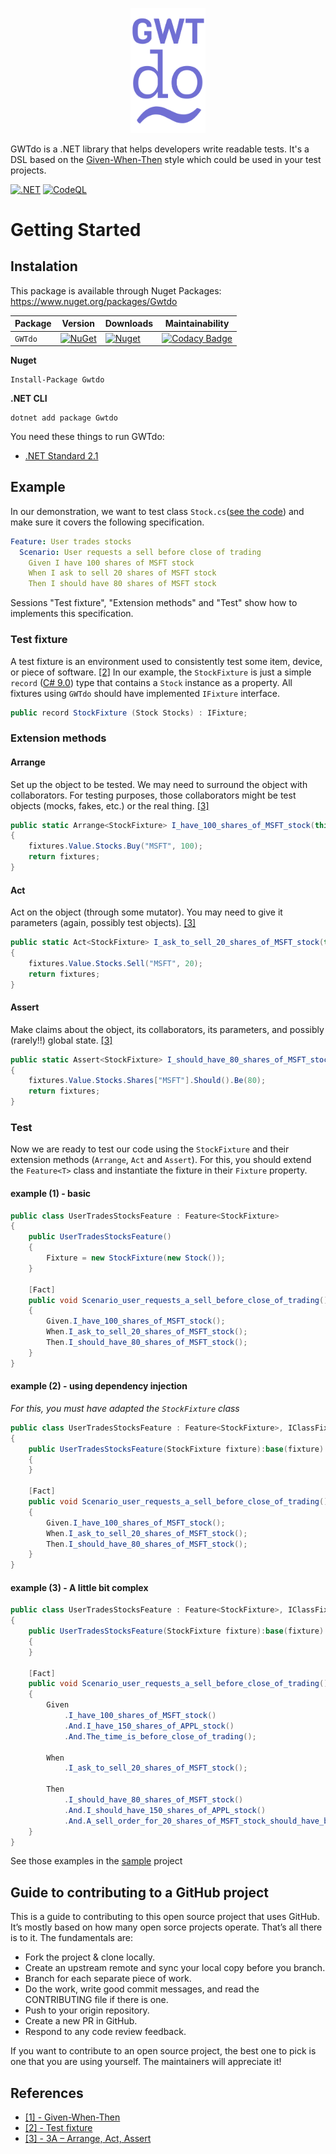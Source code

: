 <p align="center">
    <img width="120" src="https://raw.githubusercontent.com/8T4/gwtdo/main/doc/img/logo.png" />
</p>

GWTdo is a .NET library that helps developers write readable tests.
It's a DSL based on the [Given-When-Then](https://martinfowler.com/bliki/GivenWhenThen.html) style which could be used in your test projects.

[![.NET](https://github.com/8T4/gwtdo/actions/workflows/dotnet.yml/badge.svg)](https://github.com/8T4/gwtdo/actions/workflows/dotnet.yml)
[![CodeQL](https://github.com/8T4/gwtdo/actions/workflows/codeql-analysis.yml/badge.svg)](https://github.com/8T4/gwtdo/actions/workflows/codeql-analysis.yml)

# Getting Started

## Instalation
This package is available through Nuget Packages: https://www.nuget.org/packages/Gwtdo

| Package |  Version | Downloads | Maintainability |
| ------- | ----- | ----- |----- |
| `GWTdo` | [![NuGet](https://img.shields.io/nuget/v/Gwtdo.svg)](https://www.nuget.org/packages/Gwtdo) | [![Nuget](https://img.shields.io/nuget/dt/Gwtdo.svg)](https://www.nuget.org/packages/Gwtdo) | [![Codacy Badge](https://app.codacy.com/project/badge/Grade/51e1962835f24f65a3813d078061a9ef)](https://www.codacy.com/gh/8T4/gwtdo/dashboard?utm_source=github.com&amp;utm_medium=referral&amp;utm_content=8T4/gwtdo&amp;utm_campaign=Badge_Grade) |

**Nuget**
```shell
Install-Package Gwtdo
```

**.NET CLI**
```shell
dotnet add package Gwtdo
```

You need these things to run GWTdo:  
-  [.NET Standard 2.1](https://docs.microsoft.com/pt-br/dotnet/standard/net-standard)  

## Example
In our demonstration, we want to test class `Stock.cs`([see the code](src/Gwtdo.Sample/Stocks/Stock.cs)) and make sure it covers the following specification. 

```yaml
Feature: User trades stocks
  Scenario: User requests a sell before close of trading
    Given I have 100 shares of MSFT stock
    When I ask to sell 20 shares of MSFT stock
    Then I should have 80 shares of MSFT stock
```

Sessions "Test fixture", "Extension methods" and "Test" show how to implements this specification.

### Test fixture 
A test fixture is an environment used to consistently test some item, device, or piece of software. [[2]]()
In our example, the `StockFixture` is just a simple `record` ([C# 9.0](https://docs.microsoft.com/en-us/dotnet/csharp/whats-new/csharp-9#record-types)) type that contains a
`Stock` instance as a property. All fixtures using `GWTdo` should have implemented `IFixture` interface.

```c#
public record StockFixture (Stock Stocks) : IFixture;
```

### Extension methods

#### Arrange
Set up the object to be tested. We may need to surround the object with collaborators. For testing purposes, those collaborators might be test objects (mocks, fakes, etc.) or the real thing.
[[3]](https://xp123.com/articles/3a-arrange-act-assert/)

```c#
public static Arrange<StockFixture> I_have_100_shares_of_MSFT_stock(this Arrange<StockFixture> fixtures)
{
    fixtures.Value.Stocks.Buy("MSFT", 100);
    return fixtures;
}
```

#### Act
Act on the object (through some mutator). You may need to give it parameters (again, possibly test objects).
[[3]](https://xp123.com/articles/3a-arrange-act-assert/)

````c#
public static Act<StockFixture> I_ask_to_sell_20_shares_of_MSFT_stock(this Act<StockFixture> fixtures)
{
    fixtures.Value.Stocks.Sell("MSFT", 20);
    return fixtures;
}
````

#### Assert
Make claims about the object, its collaborators, its parameters, and possibly (rarely!!) global state.
[[3]](https://xp123.com/articles/3a-arrange-act-assert/)

````c#
public static Assert<StockFixture> I_should_have_80_shares_of_MSFT_stock(this Assert<StockFixture> fixtures)
{
    fixtures.Value.Stocks.Shares["MSFT"].Should().Be(80);
    return fixtures;
}
````

### Test
Now we are ready to test our code using the `StockFixture` and their extension methods (`Arrange`, `Act` and `Assert`).
For this, you should extend the `Feature<T>` class and instantiate the fixture in their `Fixture` property.

#### example (1) - basic

````c#
public class UserTradesStocksFeature : Feature<StockFixture>
{
    public UserTradesStocksFeature()
    {
        Fixture = new StockFixture(new Stock());
    }
    
    [Fact]
    public void Scenario_user_requests_a_sell_before_close_of_trading()
    {
        Given.I_have_100_shares_of_MSFT_stock();
        When.I_ask_to_sell_20_shares_of_MSFT_stock();
        Then.I_should_have_80_shares_of_MSFT_stock();
    }
}    
````

#### example (2) - using dependency injection
_For this, you must have adapted the `StockFixture` class_
````c#
public class UserTradesStocksFeature : Feature<StockFixture>, IClassFixture<StockFixture>
{
    public UserTradesStocksFeature(StockFixture fixture):base(fixture)
    {
    }
    
    [Fact]
    public void Scenario_user_requests_a_sell_before_close_of_trading()
    {
        Given.I_have_100_shares_of_MSFT_stock();
        When.I_ask_to_sell_20_shares_of_MSFT_stock();
        Then.I_should_have_80_shares_of_MSFT_stock();
    }
}    
````

#### example (3) - A little bit complex

````c#
public class UserTradesStocksFeature : Feature<StockFixture>, IClassFixture<StockFixture>
{
    public UserTradesStocksFeature(StockFixture fixture):base(fixture)
    {
    }
    
    [Fact]
    public void Scenario_user_requests_a_sell_before_close_of_trading()
    {
        Given
            .I_have_100_shares_of_MSFT_stock()
            .And.I_have_150_shares_of_APPL_stock()
            .And.The_time_is_before_close_of_trading();

        When
            .I_ask_to_sell_20_shares_of_MSFT_stock();

        Then
            .I_should_have_80_shares_of_MSFT_stock()
            .And.I_should_have_150_shares_of_APPL_stock()
            .And.A_sell_order_for_20_shares_of_MSFT_stock_should_have_been_executed();
    }
}    
````
See those examples in the [sample](src/Gwtdo.Sample.Test/Stocks) project 

## Guide to contributing to a GitHub project
This is a guide to contributing to this open source project that uses GitHub. It’s mostly based on how many open sorce projects operate. That’s all there is to it. The fundamentals are:

- Fork the project & clone locally.  
- Create an upstream remote and sync your local copy before you branch.  
- Branch for each separate piece of work.  
- Do the work, write good commit messages, and read the CONTRIBUTING file if there is one.  
- Push to your origin repository.  
- Create a new PR in GitHub.  
- Respond to any code review feedback.  

If you want to contribute to an open source project, the best one to pick is one that you are using yourself. The maintainers will appreciate it!

## References

- [[1] - Given-When-Then](https://martinfowler.com/bliki/GivenWhenThen.html)
- [[2] - Test fixture](https://en.wikipedia.org/wiki/Test_fixture)  
- [[3] - 3A – Arrange, Act, Assert](https://xp123.com/articles/3a-arrange-act-assert/)  
